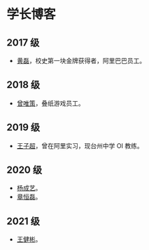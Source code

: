 # 学长博客

## 2017 级

- [黄磊](https://www.cnblogs.com/Hugh-Locke/)，校史第一块金牌获得者，阿里巴巴员工。

## 2018 级

- [曾唯策](https://www.cnblogs.com/Vikyanite/)，叠纸游戏员工。

## 2019 级

- [王子超](https://blog.csdn.net/standnotalone/)，曾在阿里实习，现台州中学 OI 教练。

## 2020 级

- [杨成艺](https://rogery.dev/)。
- [章恒磊](https://sweet-guagua.github.io/blog/)。

## 2021 级

- [王健彬](https://www.cnblogs.com/slwang/)。
